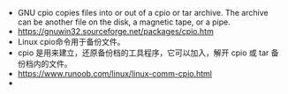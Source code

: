- GNU cpio copies files into or out of a cpio or tar archive. The archive can be another file on the disk, a magnetic tape, or a pipe.
- https://gnuwin32.sourceforge.net/packages/cpio.htm
- Linux cpio命令用于备份文件。
- cpio 是用来建立，还原备份档的工具程序，它可以加入，解开 cpio 或 tar 备份档内的文件。
- https://www.runoob.com/linux/linux-comm-cpio.html
-